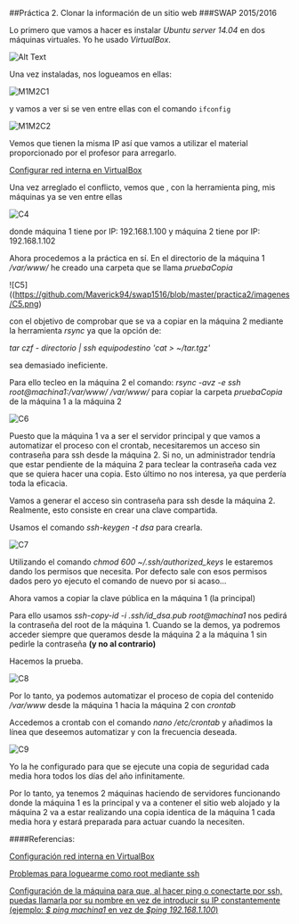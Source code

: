 ##Práctica 2. Clonar la información de un sitio web
###SWAP 2015/2016


Lo primero que vamos a hacer es instalar *Ubuntu server 14.04* en dos máquinas virtuales. Yo he usado *VirtualBox*.

![Alt Text](https://github.com/Maverick94/swap1516/blob/master/practica2/imagenes/M1C1.png "Instalando las máquinas")

Una vez instaladas, nos logueamos en ellas:

![M1M2C1](https://github.com/Maverick94/swap1516/blob/master/practica2/imagenes/M1M2C1.png)

y vamos a ver si se ven entre ellas con el comando `ifconfig`


![M1M2C2](https://github.com/Maverick94/swap1516/blob/master/practica2/imagenes/M1M2C2.png)

Vemos que tienen la misma IP así que vamos a utilizar el material proporcionado por el profesor para arregarlo.

[Configurar red interna en VirtualBox](http://www.ccamposfuentes.es/2014/03/12/configurar-red-interna-virtualbox/)

Una vez arreglado el conflicto, vemos que , con la herramienta ping, mis máquinas ya se ven entre ellas


![C4](https://github.com/Maverick94/swap1516/blob/master/practica2/imagenes/C4.png)

donde máquina 1 tiene por IP: 192.168.1.100 y máquina 2 tiene por IP: 192.168.1.102


Ahora procedemos a la práctica en sí. En el directorio de la máquina 1 */var/www/* he creado una carpeta que se llama *pruebaCopia*

![C5]((https://github.com/Maverick94/swap1516/blob/master/practica2/imagenes/C5.png)

con el objetivo de comprobar que se va a copiar en la máquina 2 mediante la herramienta *rsync* ya que la opción de:

*tar czf - directorio | ssh equipodestino 'cat > ~/tar.tgz'*

sea demasiado ineficiente.

Para ello tecleo en la máquina 2 el comando:
*rsync -avz -e ssh root@machina1:/var/www/ /var/www/*
para copiar la carpeta *pruebaCopia* de la máquina 1 a la máquina 2


![C6](https://github.com/Maverick94/swap1516/blob/master/practica2/imagenes/C6.png)


Puesto que la máquina 1 va a ser el servidor principal y que vamos a automatizar el proceso con el crontab, necesitaremos un acceso sin contraseña para ssh desde la máquina 2. Si no, un administrador tendría que estar pendiente de la máquina 2 para teclear la contraseña cada vez que se quiera hacer una copia. Esto último no nos interesa, ya que perdería toda la eficacia.

Vamos a generar el acceso sin contraseña para ssh desde la máquina 2. Realmente, esto consiste en crear una clave compartida.

Usamos el comando *ssh-keygen -t dsa* para crearla.

![C7](https://github.com/Maverick94/swap1516/blob/master/practica2/imagenes/C7.png)


Utilizando el comando *chmod 600 ~/.ssh/authorized_keys* le estaremos dando los permisos que necesita. Por defecto sale con esos permisos dados pero yo ejecuto el comando de nuevo por si acaso...

Ahora vamos a copiar la clave pública en la máquina 1 (la principal) 

Para ello usamos *ssh-copy-id -i .ssh/id_dsa.pub root@machina1* 
nos pedirá la contraseña del root de la máquina 1. Cuando se la demos, ya podremos acceder siempre que queramos desde la máquina 2 a la máquina 1 sin pedirle la contraseña **(y no al contrario)**

Hacemos la prueba.

![C8](https://github.com/Maverick94/swap1516/blob/master/practica2/imagenes/C8.png)

Por lo tanto, ya podemos automatizar el proceso de copia del contenido */var/www* desde la máquina 1 hacia la máquina 2 con *crontab*

Accedemos a crontab con el comando *nano /etc/crontab* y añadimos la línea que deseemos automatizar y con la frecuencia deseada.

![C9](https://github.com/Maverick94/swap1516/blob/master/practica2/imagenes/C9.png)


Yo la he configurado para que se ejecute una copia de seguridad cada media hora todos los días del año infinitamente.

Por lo tanto, ya tenemos 2 máquinas haciendo de servidores funcionando donde la máquina 1 es la principal y va a contener el sitio web alojado y la máquina 2 va a estar realizando una copia identica de la máquina 1 cada media hora y estará preparada para actuar cuando la necesiten. 


####Referencias:

[Configuración red interna en VirtualBox](http://www.ccamposfuentes.es/2014/03/12/configurar-red-interna-virtualbox/)

[Problemas para loguearme como root mediante ssh](http://askubuntu.com/questions/469143/how-to-enable-ssh-root-access-on-ubuntu-14-04)

[Configuración de la máquina para que, al hacer ping o conectarte por ssh, puedas llamarla por su nombre en vez de introducir su IP constantemente (ejemplo: *$ ping machina1* en vez de *$ping 192.168.1.100*)](http://ubuntuforums.org/showthread.php?t=1662246)